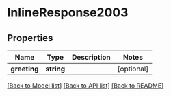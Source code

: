 # InlineResponse2003

## Properties
Name | Type | Description | Notes
------------ | ------------- | ------------- | -------------
**greeting** | **string** |  | [optional] 

[[Back to Model list]](../README.md#documentation-for-models) [[Back to API list]](../README.md#documentation-for-api-endpoints) [[Back to README]](../README.md)


